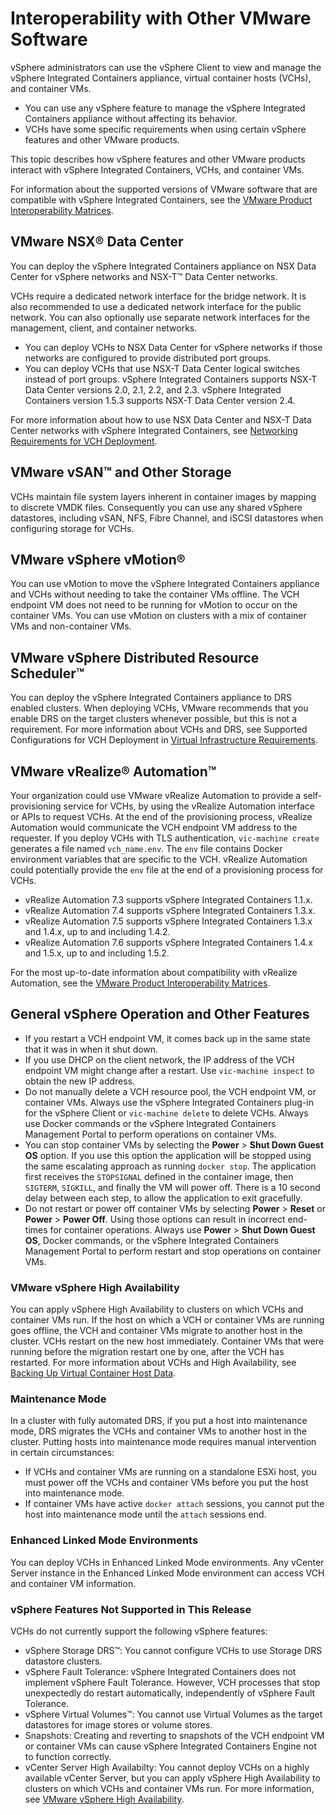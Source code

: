 # Interoperability with Other VMware Software

vSphere administrators can use the vSphere Client to view and manage the vSphere Integrated Containers appliance, virtual container hosts (VCHs), and container VMs. 

- You can use any vSphere feature to manage the vSphere Integrated Containers appliance without affecting its behavior. 
- VCHs have some specific requirements when using certain vSphere features and other VMware products.

This topic describes how vSphere features and other VMware products interact with vSphere Integrated Containers, VCHs, and container VMs. 
  
For information about the supported versions of VMware software that are compatible with vSphere Integrated Containers, see the [VMware Product Interoperability Matrices](https://partnerweb.vmware.com/comp_guide2/sim/interop_matrix.php#interop&149=&0=).

## VMware NSX&reg; Data Center<a id="nsx"></a>

You can deploy the vSphere Integrated Containers appliance on NSX Data Center for vSphere networks and NSX-T&trade; Data Center networks. 

VCHs require a dedicated network interface for the bridge network. It is also recommended to use a dedicated network interface for the public network. You can also optionally use separate network interfaces for the management, client, and container  networks. 

- You can deploy VCHs to NSX Data Center for vSphere networks if those networks are configured to provide distributed port groups.
- You can deploy VCHs that use NSX-T Data Center logical switches instead of port groups. vSphere Integrated Containers supports NSX-T Data Center versions 2.0, 2.1, 2.2, and 2.3. vSphere Integrated Containers version 1.5.3 supports NSX-T Data Center version 2.4.

For more information about how to use NSX Data Center and NSX-T Data Center networks with vSphere Integrated Containers, see [Networking Requirements for VCH Deployment](network_reqs.md#vchnetworkreqs).

## VMware vSAN&trade; and Other Storage <a id="vsan"></a>

VCHs maintain file system layers inherent in container images by mapping to discrete VMDK files. Consequently you can use any shared vSphere datastores, including vSAN, NFS, Fibre Channel, and iSCSI datastores when configuring storage for VCHs.

## VMware vSphere vMotion&reg; <a id="vmotion"></a>

You can use vMotion to move the vSphere Integrated Containers appliance and VCHs without needing to take the container VMs offline. The VCH endpoint VM does not need to be running for vMotion to occur on the container VMs. You can use vMotion on clusters with a mix of container VMs and non-container VMs. 

## VMware vSphere Distributed Resource Scheduler&trade; <a id="drs"></a>

You can deploy the vSphere Integrated Containers appliance to DRS enabled clusters. When deploying VCHs, VMware recommends that you enable DRS on the target clusters whenever possible, but this is not a requirement. For more information about VCHs and DRS, see Supported Configurations for VCH Deployment in [Virtual Infrastructure Requirements](vi_reqs.md#configs).

## VMware vRealize&reg; Automation&trade; <a id="vrealize"></a>

Your organization could use VMware vRealize Automation to provide a self-provisioning service for VCHs, by using the vRealize Automation interface or APIs to request VCHs. At the end of the provisioning process, vRealize Automation would communicate the VCH endpoint VM address to the requester. If you deploy VCHs with TLS authentication, `vic-machine create` generates a file named `vch_name.env`. The `env` file contains Docker environment variables that are specific to the VCH. vRealize Automation could potentially provide the `env` file at the end of a provisioning process for VCHs.

- vRealize Automation 7.3 supports vSphere Integrated Containers 1.1.x. 
- vRealize Automation 7.4 supports vSphere Integrated Containers 1.3.x. 
- vRealize Automation 7.5 supports vSphere Integrated Containers 1.3.x and 1.4.x, up to and including 1.4.2. 
- vRealize Automation 7.6 supports vSphere Integrated Containers 1.4.x and 1.5.x, up to and including 1.5.2.

For the most up-to-date information about compatibility with vRealize Automation, see the [VMware Product Interoperability Matrices](https://partnerweb.vmware.com/comp_guide2/sim/interop_matrix.php#interop&114=&149=).

## General vSphere Operation and Other Features <a id="vsphere"></a>

- If you restart a VCH endpoint VM, it comes back up in the same state that it was in when it shut down. 
- If you use DHCP on the client network, the IP address of the VCH endpoint VM might change after a restart. Use `vic-machine inspect` to obtain the new IP address.
- Do not manually delete a VCH resource pool, the VCH endpoint VM, or container VMs. Always use the vSphere Integrated Containers plug-in for the vSphere Client or `vic-machine delete` to delete VCHs. Always use Docker commands or the vSphere Integrated Containers Management Portal to perform operations on container VMs.
- You can stop container VMs by selecting the **Power** > **Shut Down Guest OS** option. If you use this option the application will be stopped using the same escalating approach as running `docker stop`. The application first receives the `STOPSIGNAL` defined in the container image, then `SIGTERM`, `SIGKILL`, and finally the VM will power off. There is a 10 second delay between each step, to allow the application to exit gracefully.
- Do not restart or power off container VMs by selecting **Power** > **Reset** or **Power** > **Power Off**. Using those options can result in incorrect end-times for container operations.  Always use **Power** > **Shut Down Guest OS**, Docker commands, or the vSphere Integrated Containers Management Portal to perform restart and stop operations on container VMs.

### VMware vSphere High Availability <a id="ha"></a>

You can apply vSphere High Availability to clusters on which VCHs and container VMs run. If the host on which a VCH or container VMs are running goes offline, the VCH and container VMs migrate to another host in the cluster. VCHs restart on the new host immediately. Container VMs that were running before the migration restart one by one, after the VCH has restarted. For more information about VCHs and High Availability, see [Backing Up Virtual Container Host Data](backup_vch.md).

### Maintenance Mode <a id="maintmode"></a>

In a cluster with fully automated DRS, if you put a host into maintenance mode, DRS migrates the VCHs and container VMs to another host in the cluster. Putting hosts into maintenance mode requires manual intervention in certain circumstances:

- If VCHs and container VMs are running on a standalone ESXi host, you must power off the VCHs and container VMs before you put the host into maintenance mode.
- If container VMs have active `docker attach` sessions, you cannot put the host into maintenance mode until the `attach` sessions end. 

### Enhanced Linked Mode Environments <a id="elm"></a>
You can deploy VCHs in Enhanced Linked Mode environments. Any vCenter Server instance in the Enhanced Linked Mode environment can access VCH and container VM information.

### vSphere Features Not Supported in This Release <a id="notsupported"></a>
VCHs do not currently support the following vSphere features:

- vSphere Storage DRS&trade;: You cannot configure VCHs to use Storage DRS datastore clusters. 
- vSphere Fault Tolerance: vSphere Integrated Containers does not implement vSphere Fault Tolerance. However, VCH processes that stop unexpectedly do restart automatically, independently of vSphere Fault Tolerance.
- vSphere Virtual Volumes&trade;: You cannot use Virtual Volumes as the target datastores for image stores or volume stores.
- Snapshots: Creating and reverting to snapshots of the VCH endpoint VM or container VMs can cause vSphere Integrated Containers Engine not to function correctly.
- vCenter Server High Availabilty: You cannot deploy VCHs on a highly available vCenter Server, but you can apply vSphere High Availability to clusters on which VCHs and container VMs run. For more information, see [VMware vSphere High Availability](#ha).